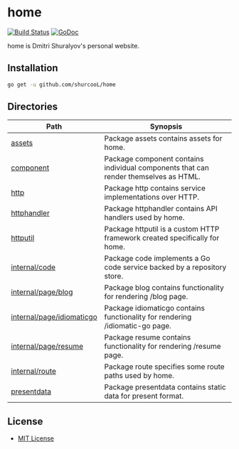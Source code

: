 home
====

[![Build Status](https://travis-ci.org/shurcooL/home.svg?branch=master)](https://travis-ci.org/shurcooL/home) [![GoDoc](https://godoc.org/github.com/shurcooL/home?status.svg)](https://godoc.org/github.com/shurcooL/home)

home is Dmitri Shuralyov's personal website.

Installation
------------

```bash
go get -u github.com/shurcooL/home
```

Directories
-----------

| Path                                                                                              | Synopsis                                                                             |
|---------------------------------------------------------------------------------------------------|--------------------------------------------------------------------------------------|
| [assets](https://godoc.org/github.com/shurcooL/home/assets)                                       | Package assets contains assets for home.                                             |
| [component](https://godoc.org/github.com/shurcooL/home/component)                                 | Package component contains individual components that can render themselves as HTML. |
| [http](https://godoc.org/github.com/shurcooL/home/http)                                           | Package http contains service implementations over HTTP.                             |
| [httphandler](https://godoc.org/github.com/shurcooL/home/httphandler)                             | Package httphandler contains API handlers used by home.                              |
| [httputil](https://godoc.org/github.com/shurcooL/home/httputil)                                   | Package httputil is a custom HTTP framework created specifically for home.           |
| [internal/code](https://godoc.org/github.com/shurcooL/home/internal/code)                         | Package code implements a Go code service backed by a repository store.              |
| [internal/page/blog](https://godoc.org/github.com/shurcooL/home/internal/page/blog)               | Package blog contains functionality for rendering /blog page.                        |
| [internal/page/idiomaticgo](https://godoc.org/github.com/shurcooL/home/internal/page/idiomaticgo) | Package idiomaticgo contains functionality for rendering /idiomatic-go page.         |
| [internal/page/resume](https://godoc.org/github.com/shurcooL/home/internal/page/resume)           | Package resume contains functionality for rendering /resume page.                    |
| [internal/route](https://godoc.org/github.com/shurcooL/home/internal/route)                       | Package route specifies some route paths used by home.                               |
| [presentdata](https://godoc.org/github.com/shurcooL/home/presentdata)                             | Package presentdata contains static data for present format.                         |

License
-------

-	[MIT License](https://opensource.org/licenses/mit-license.php)
